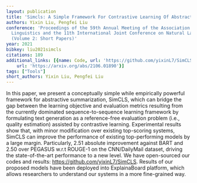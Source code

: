 ```yaml
---
layout: publication
title: 'Simcls: A Simple Framework For Contrastive Learning Of Abstractive Summarization'
authors: Yixin Liu, Pengfei Liu
conference: 'Proceedings of the 59th Annual Meeting of the Association for Computational
  Linguistics and the 11th International Joint Conference on Natural Language Processing
  (Volume 2: Short Papers)'
year: 2021
bibkey: liu2021simcls
citations: 189
additional_links: [{name: Code, url: 'https://github.com/yixinL7/SimCLS'}, {name: Paper,
    url: 'https://arxiv.org/abs/2106.01890'}]
tags: ["Tools"]
short_authors: Yixin Liu, Pengfei Liu
---
```

In this paper, we present a conceptually simple while empirically powerful
framework for abstractive summarization, SimCLS, which can bridge the gap
between the learning objective and evaluation metrics resulting from the
currently dominated sequence-to-sequence learning framework by formulating text
generation as a reference-free evaluation problem (i.e., quality estimation)
assisted by contrastive learning. Experimental results show that, with minor
modification over existing top-scoring systems, SimCLS can improve the
performance of existing top-performing models by a large margin. Particularly,
2.51 absolute improvement against BART and 2.50 over PEGASUS w.r.t ROUGE-1 on
the CNN/DailyMail dataset, driving the state-of-the-art performance to a new
level. We have open-sourced our codes and results:
https://github.com/yixinL7/SimCLS. Results of our proposed models have been
deployed into ExplainaBoard platform, which allows researchers to understand
our systems in a more fine-grained way.